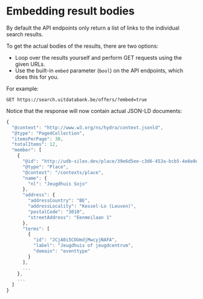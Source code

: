 # Embedding result bodies

By default the API endpoints only return a list of links to the individual search results.

To get the actual bodies of the results, there are two options:

* Loop over the results yourself and perform GET requests using the given URLs.
* Use the built-in `embed`  parameter \(`bool`\) on the API endpoints, which does this for you.

For example:

```
GET https://search.uitdatabank.be/offers/?embed=true
```

Notice that the response will now contain actual JSON-LD documents:

```js
{
  "@context": "http://www.w3.org/ns/hydra/context.jsonld",
  "@type": "PagedCollection",
  "itemsPerPage": 30,
  "totalItems": 12,
  "member": [
    {
      "@id": "http://udb-silex.dev/place/39e6d5ee-c3d6-453a-bcb5-4e6e0eaf7054",
      "@type": "Place",
      "@context": "/contexts/place",
      "name": {
        "nl": "Jeugdhuis Sojo"
      },
      "address": {
        "addressCountry": "BE",
        "addressLocality": "Kessel-Lo (Leuven)",
        "postalCode": "3010",
        "streetAddress": "Eenmeilaan 1"
      },
      "terms": [
        {
          "id": "JCjA0i5COUmdjMwcyjNAFA",
          "label": "Jeugdhuis of jeugdcentrum",
          "domain": "eventtype"
        }
      ],
      ...
    },
    ...
  ]
}
```




